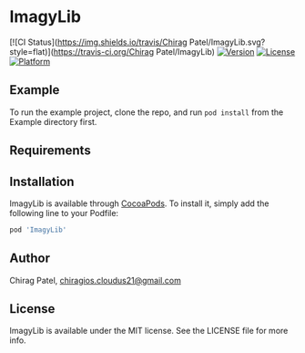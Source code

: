 # ImagyLib

[![CI Status](https://img.shields.io/travis/Chirag Patel/ImagyLib.svg?style=flat)](https://travis-ci.org/Chirag Patel/ImagyLib)
[![Version](https://img.shields.io/cocoapods/v/ImagyLib.svg?style=flat)](https://cocoapods.org/pods/ImagyLib)
[![License](https://img.shields.io/cocoapods/l/ImagyLib.svg?style=flat)](https://cocoapods.org/pods/ImagyLib)
[![Platform](https://img.shields.io/cocoapods/p/ImagyLib.svg?style=flat)](https://cocoapods.org/pods/ImagyLib)

## Example

To run the example project, clone the repo, and run `pod install` from the Example directory first.

## Requirements

## Installation

ImagyLib is available through [CocoaPods](https://cocoapods.org). To install
it, simply add the following line to your Podfile:

```ruby
pod 'ImagyLib'
```

## Author

Chirag Patel, chiragios.cloudus21@gmail.com

## License

ImagyLib is available under the MIT license. See the LICENSE file for more info.
